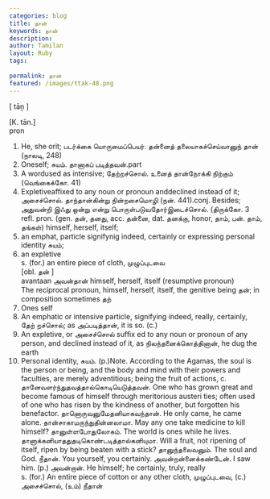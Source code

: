```yaml
---
categories: blog
title: தான்
keywords: தான்
description: 
author: Tamilan
layout: Ruby
tags: 
 
permalink: தான்
featured: /images/ttak-48.png
---
```

  
[ tāṉ ]  
  
[K. tān.]  
pron  
1. He, she orit; படர்க்கை யொருமைப்பெயர். தன்னைத் தலையாகச்செய்வானுந் தான் (நாலடி, 248)  
2. Oneself; சுயம். தானாகப் படித்தவன்.part  
1. A wordused as intensive; தேற்றச்சொல். உனைத் தான்நோக்கி நிற்கும் (வெங்கைக்கோ. 41)  
2. Expletiveaffixed to any noun or pronoun anddeclined instead of it; அசைச்சொல். தாந்தான்கின்று நின்றசைமொழி (நன். 441).conj. Besides; அதுவன்றி இஃது ஒன்று என்று பொருள்படுவதோர்இடைச்சொல். (திருக்கோ. 3  
refl. pron. (gen. தன், தனது, acc. தன்னை, dat. தனக்கு, honor, தாம், பன். தாம், தங்கள்) himself, herself, itself;  
2. an emphat, particle signifynig indeed, certainly or expressing personal identity சுயம்;  
3. an expletive  
s. (for.) an entire piece of cloth, முழுப்புடவை  
[obl. தன் ]  
avantaan அவன்தான் himself, herself, itself (resumptive pronoun)  
The reciprocal pronoun, himself, herself, itself, the genitive being தன்; in composition sometimes தற்  
2. Ones self  
3. An emphatic or intensive particle, signifying indeed, really, certainly, தேற் றச்சொல்; as அப்படித்தான், it is so. (c.)  
4. An expletive, or அசைச்சொல் suffix ed to any noun or pronoun of any person, and declined instead of it, as நிலந்தனைக்கொத்தினான், he dug the earth  
5. Personal identity, சுயம். (p.)Note. According to the Agamas, the soul is the person or being, and the body and mind with their powers and faculties, are merely adventitious; being the fruit of actions, c. தானேவளர்ந்துதவத்தால்கொடியெடுத்தவன். One who has grown great and become famous of himself through meritorious austeri ties; often used of one who has risen by the kindness of another, but forgotten his benefactor. தானொருவனுமேதனியாகவந்தான். He only came, he came alone. தான்சாகாமருந்துதின்னலாமா. May any one take medicine to kill himself? தானுள்ளபோதுலோகம். The world is ones while he lives. தானாக்கனியாததுதடிகொண்டடித்தால்கனியுமா. Will a fruit, not ripening of itself, ripen by being beaten with a stick? தானுந்தலைவனும். The soul and God. நீதான். You yourself, you certainly. அவன்றன்னைக்கண்டேன். I saw him. (p.) அவன்றான். He himself; he certainly, truly, really  
s. (for.) An entire piece of cotton or any other cloth, முழுப்புடவை, (c.)  
அசைச்சொல், (உம்) நீதான்